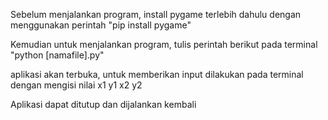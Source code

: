 Sebelum menjalankan program, install pygame terlebih dahulu dengan menggunakan perintah
"pip install pygame"

Kemudian untuk menjalankan program, tulis perintah berikut pada terminal
"python [namafile].py"

aplikasi akan terbuka,
untuk memberikan input dilakukan pada terminal dengan mengisi nilai
x1
y1
x2
y2

Aplikasi dapat ditutup dan dijalankan kembali

